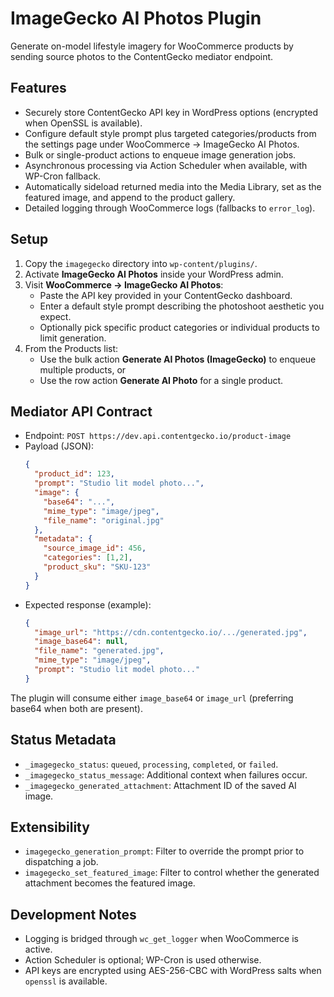 # ImageGecko AI Photos Plugin

Generate on-model lifestyle imagery for WooCommerce products by sending source photos to the ContentGecko mediator endpoint.

## Features
- Securely store ContentGecko API key in WordPress options (encrypted when OpenSSL is available).
- Configure default style prompt plus targeted categories/products from the settings page under WooCommerce → ImageGecko AI Photos.
- Bulk or single-product actions to enqueue image generation jobs.
- Asynchronous processing via Action Scheduler when available, with WP-Cron fallback.
- Automatically sideload returned media into the Media Library, set as the featured image, and append to the product gallery.
- Detailed logging through WooCommerce logs (fallbacks to `error_log`).

## Setup
1. Copy the `imagegecko` directory into `wp-content/plugins/`.
2. Activate **ImageGecko AI Photos** inside your WordPress admin.
3. Visit **WooCommerce → ImageGecko AI Photos**:
   - Paste the API key provided in your ContentGecko dashboard.
   - Enter a default style prompt describing the photoshoot aesthetic you expect.
   - Optionally pick specific product categories or individual products to limit generation.
4. From the Products list:
   - Use the bulk action **Generate AI Photos (ImageGecko)** to enqueue multiple products, or
   - Use the row action **Generate AI Photo** for a single product.

## Mediator API Contract
- Endpoint: `POST https://dev.api.contentgecko.io/product-image`
- Payload (JSON):
  ```json
  {
    "product_id": 123,
    "prompt": "Studio lit model photo...",
    "image": {
      "base64": "...",
      "mime_type": "image/jpeg",
      "file_name": "original.jpg"
    },
    "metadata": {
      "source_image_id": 456,
      "categories": [1,2],
      "product_sku": "SKU-123"
    }
  }
  ```
- Expected response (example):
  ```json
  {
    "image_url": "https://cdn.contentgecko.io/.../generated.jpg",
    "image_base64": null,
    "file_name": "generated.jpg",
    "mime_type": "image/jpeg",
    "prompt": "Studio lit model photo..."
  }
  ```

The plugin will consume either `image_base64` or `image_url` (preferring base64 when both are present).

## Status Metadata
- `_imagegecko_status`: `queued`, `processing`, `completed`, or `failed`.
- `_imagegecko_status_message`: Additional context when failures occur.
- `_imagegecko_generated_attachment`: Attachment ID of the saved AI image.

## Extensibility
- `imagegecko_generation_prompt`: Filter to override the prompt prior to dispatching a job.
- `imagegecko_set_featured_image`: Filter to control whether the generated attachment becomes the featured image.

## Development Notes
- Logging is bridged through `wc_get_logger` when WooCommerce is active.
- Action Scheduler is optional; WP-Cron is used otherwise.
- API keys are encrypted using AES-256-CBC with WordPress salts when `openssl` is available.
